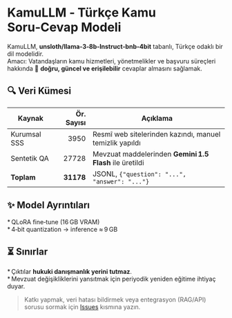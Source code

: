 # KamuLLM ‑ Türkçe Kamu Soru‑Cevap Modeli

KamuLLM, **unsloth/llama‑3‑8b‑Instruct‑bnb‑4bit** tabanlı, Türkçe odaklı bir dil modelidir.  
Amacı: Vatandaşların kamu hizmetleri, yönetmelikler ve başvuru süreçleri hakkında
🚀 **doğru, güncel ve erişilebilir** cevaplar almasını sağlamak.

## 🔍 Veri Kümesi
| Kaynak | Ör. Sayısı | Açıklama |
|--------|-----------:|----------|
| Kurumsal SSS | 3950 | Resmî web sitelerinden kazındı, manuel temizlik yapıldı |
| Sentetik QA | 27728 | Mevzuat maddelerinden **Gemini 1.5 Flash** ile üretildi |
| **Toplam** | **31178** | JSONL, `{"question": "...", "answer": "..."}` |

## ✨ Model Ayrıntıları
* QLoRA fine‑tune (16 GB VRAM)  
* 4‑bit quantization → inference ≈ 9 GB  

## ⏳ Sınırlar
* Çıktılar **hukuki danışmanlık yerini tutmaz**.  
* Mevzuat değişikliklerini yansıtmak için periyodik yeniden eğitime ihtiyaç duyar.  

> Katkı yapmak, veri hatası bildirmek veya entegrasyon (RAG/API) sorusu sormak için
[Issues](../../issues) kısmına yazın. 
